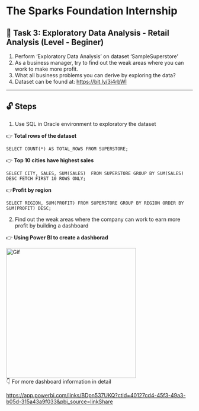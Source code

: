 # The Sparks Foundation Internship 
## 🔅 Task 3: Exploratory Data Analysis - Retail Analysis (Level - Beginer)
1. Perform ‘Exploratory Data Analysis’ on dataset ‘SampleSuperstore’
2. As a business manager, try to find out the weak areas where you can work to make more profit.
3. What all business problems you can derive by exploring the data?
4. Dataset can be found at: https://bit.ly/3i4rbWl
---
## 🔓 Steps
1. Use SQL in Oracle environment to exploratory the dataset

👉 **Total rows of the dataset**

`SELECT COUNT(*) AS TOTAL_ROWS
    FROM SUPERSTORE;`
    
👉 **Top 10 cities have highest sales**

`SELECT CITY, SALES, SUM(SALES) 
FROM SUPERSTORE
GROUP BY SUM(SALES) DESC
FETCH FIRST 10 ROWS ONLY; `

👉**Profit by region**

`SELECT REGION, SUM(PROFIT) FROM SUPERSTORE GROUP BY REGION ORDER BY SUM(PROFIT) DESC;`

2. Find out the weak areas where the company can work to earn more profit by building a dashboard

👉 **Using Power BI to create a dashborad** 

<img align="center" alt="Gif" width="350px" style="padding-right:150px;" src="https://user-images.githubusercontent.com/108797740/202766711-60f4c641-e9ac-4350-8b06-a4b17cfb9418.gif"/>
👇 For more dashboard information in detail

https://app.powerbi.com/links/BDpn537UKQ?ctid=40127cd4-45f3-49a3-b05d-315a43a9f033&pbi_source=linkShare
